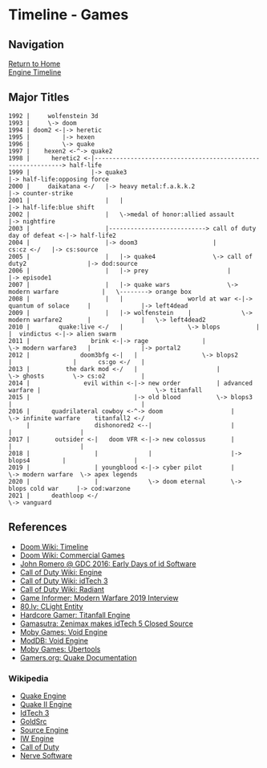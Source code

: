# Timeline - Games

## Navigation

[Return to Home](../index.md)  
[Engine Timeline](./engines.md)

## Major Titles

```
1992 |     wolfenstein 3d
1993 |     \-> doom
1994 | doom2 <-|-> heretic
1995 |         |-> hexen
1996 |         \-> quake
1997 |    hexen2 <-^-> quake2
1998 |      heretic2 <-|-------------------------------------------------------------> half-life
1999 |                 |-> quake3                                                      |-> half-life:opposing force
2000 |     daikatana <-/   |-> heavy metal:f.a.k.k.2                                   |-> counter-strike
2001 |                     |   |                                                       |-> half-life:blue shift
2002 |                     |   \->medal of honor:allied assault                        |-> nightfire
2003 |                     |---------------------------> call of duty  day of defeat <-|-> half-life2
2004 |                     |-> doom3                     |                     cs:cz <-/   |-> cs:source
2005 |                     |   |-> quake4                \-> call of duty2                 |-> dod:source
2006 |                     |   |-> prey                      |                             |-> episode1
2007 |                     |   |-> quake wars                \-> modern warfare            |   \--------> orange box
2008 |                     |   |                  world at war <-|-> quantum of solace     |              |-> left4dead
2009 |                     |   |-> wolfenstein    |              \-> modern warfare2       |              |   \-> left4dead2
2010 |        quake:live <-/   |                  \-> blops          |                     |  vindictus <-|-> alien swarm
2011 |                 brink <-|-> rage               |              \-> modern warfare3   |              |-> portal2
2012 |              doom3bfg <-|   |                  \-> blops2         |                 |      cs:go <-/   |
2013 |          the dark mod <-/   |                      |              \-> ghosts        \-> cs:o2          |
2014 |               evil within <-|-> new order          | advanced warfare |                                \-> titanfall
2015 |                             |-> old blood          \-> blops3         |                                    |
2016 |      quadrilateral cowboy <-^-> doom                   |              \-> infinite warfare    titanfall2 <-/
     |                  dishonored2 <--|                      |                  |                   |
2017 |       outsider <-|   doom VFR <-|-> new colossus       |                  |                   |
2018 |                  |              |                      |-> blops4         |                   |
2019 |                  | youngblood <-|-> cyber pilot        |                  \-> modern warfare  \-> apex legends
2020 |                  |              \-> doom eternal       \-> blops cold war     |-> cod:warzone
2021 |      deathloop <-/                                                            \-> vanguard
```

## References

 - [Doom Wiki: Timeline](https://doomwiki.org/wiki/Timeline)
 - [Doom Wiki: Commercial Games](https://doomwiki.org/wiki/Commercial_games)
 - [John Romero @ GDC 2016: Early Days of id Software](https://www.gdcvault.com/play/1023765/The-Early-Days-of-id)
 - [Call of Duty Wiki: Engine](https://callofduty.fandom.com/wiki/Game_Engine)
 - [Call of Duty Wiki: idTech 3](https://callofduty.fandom.com/wiki/Id_Tech_3)
 - [Call of Duty Wiki: Radiant](https://callofduty.fandom.com/wiki/Radiant)
 - [Game Informer: Modern Warfare 2019 Interview](https://www.gameinformer.com/2019/08/26/the-impressive-new-tech-behind-call-of-duty-modern-warfare)
 - [80.lv: CLight Entity](https://80.lv/articles/valve-reused-the-code-for-flickering-lights-in-alyx-22-years-later/)
 - [Hardcore Gamer: Titanfall Engine](https://hardcoregamer.com/features/interviews/e3-2016-respawn-talks-content-variety-reworked-engine-in-titanfall-2/212196/)
 - [Gamasutra: Zenimax makes idTech 5 Closed Source](https://www.gamasutra.com/view/news/29886/id_Tech_5_Rage_Engine_No_Longer_Up_For_External_Licensing.php)
 - [Moby Games: Void Engine](https://www.mobygames.com/game-group/3d-engine-void-engine)
 - [ModDB: Void Engine](https://www.moddb.com/engines/void-engine)
 - [Moby Games: Übertools](https://www.mobygames.com/game-group/3d-engine-id-tech-3-with-bertools)
 - [Gamers.org: Quake Documentation](https://www.gamers.org/dEngine/quake/)

### Wikipedia
 - [Quake Engine](https://en.wikipedia.org/wiki/Quake_engine#Games_using_the_Quake_engine)
 - [Quake II Engine](https://en.wikipedia.org/wiki/Quake_II_engine#Games_using_the_Quake_II_engine)
 - [IdTech 3](https://en.wikipedia.org/wiki/Id_Tech_3#Games_using_the_engine)
 - [GoldSrc](https://en.wikipedia.org/wiki/GoldSrc)
 - [Source Engine](https://en.wikipedia.org/wiki/Source_(game_engine)#Games_using_Source)
 - [IW Engine](https://en.wikipedia.org/wiki/IW_(game_engine)#Games_using_IW_engine)
 - [Call of Duty](https://en.wikipedia.org/wiki/Call_of_Duty)
 - [Nerve Software](https://en.wikipedia.org/wiki/Nerve_Software)
